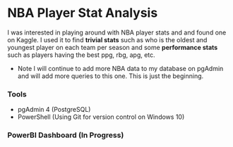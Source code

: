 # NBA Player Stat Analysis
I was interested in playing around with NBA player stats and and found one on Kaggle. I used it to find **trivial stats** such as who is the oldest and youngest player on each team per season and some **performance stats** such as players having the best ppg, rbg, apg, etc. 

* Note I will continue to add more NBA data to my database on pgAdmin and will add more queries to this one. This is just the beginning.

### Tools
- pgAdmin 4 (PostgreSQL)
- PowerShell (Using Git for version control on Windows 10)

### PowerBI Dashboard (In Progress)
